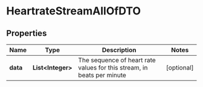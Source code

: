 

# HeartrateStreamAllOfDTO

## Properties

Name | Type | Description | Notes
------------ | ------------- | ------------- | -------------
**data** | **List&lt;Integer&gt;** | The sequence of heart rate values for this stream, in beats per minute |  [optional]



